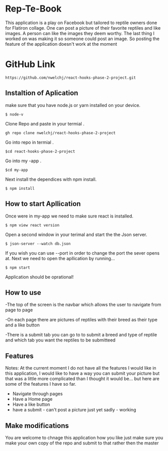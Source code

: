 ﻿# Rep-Te-Book
This application is a play on Facebook but tailored to reptile owners done for Flatiron collage. One can post a picture of their favorite reptiles and like images. A person can like the images they deem worthy. The last thing I worked on was making it so someone could post an image. So posting the feature of the application doesn't work at the moment


# GitHub  Link
	https://github.com/nwelchj/react-hooks-phase-2-project.git

## Instaltion of Aplication 
make sure that you have node.js or yarn installed on your device. 

	$ node-v
Clone Repo and paste in your termial .
 
	gh repo clone nwelchj/react-hooks-phase-2-project

Go into repo in termial .

	$cd react-hooks-phase-2-project
Go into my -app .
	
	$cd my-app

Next install the dependices with npm install.

	$ npm install





## How to start Apllication 
Once were in my-app we need to make sure react is installed.

	$ npm view react version 

Open  a second window in your terimal and start the the Json server.

	$ json-server --watch db.json 
If you wish you can use --port in order to change the port the sever opens at. Next we need to open the apllication by running...
	
	$ npm start

Application should be oprational!
	
## How to use 

-The top of the screen is the navbar which allows the user to navigate from page to page

-On each page there are pictures of reptiles with their breed as their type and a like button

-There is a submit tab you can go to to submit a breed and type of reptile and which tab you want the reptiles to be submitteed 


## Features 
Notes: At the current moment I do not have all the features I would like in this application, I would like to have a way you can submit your picture but that was a little more complicated than I thought it would be... but here are some of the features I have so far. 
  - Navigate through pages
  - Have a Home page
  - Have a like button
  - have a submit 
		   - can't post a picture just yet sadly - working 


## Make modifications 
You are welcome to chnage this application how you like just make sure you make your own copy  of the repo and submit to that rather then the master 


